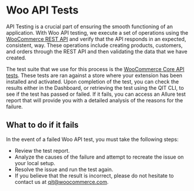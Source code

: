 # Woo API Tests

API Testing is a crucial part of ensuring the smooth functioning of an application. With Woo API testing, we execute a set of operations using the [WooCommerce REST API](https://woocommerce.github.io/woocommerce-rest-api-docs/) and verify that the API responds in an expected, consistent, way. These operations include creating products, customers, and orders through the REST API and then validating the data that we have created.

The test suite that we use for this process is the [WooCommerce Core API tests](https://github.com/woocommerce/woocommerce/tree/trunk/plugins/woocommerce/tests/api-core-tests). These tests are ran against a store where your extension has been installed and activated. Upon completion of the test, you can check the results either in the Dashboard, or retrieving the test using the QIT CLI, to see if the test has passed or failed. If it fails, you can access an Allure test report that will provide you with a detailed analysis of the reasons for the failure.

## What to do if it fails

In the event of a failed Woo API test, you must take the following steps:
- Review the test report.
- Analyze the causes of the failure and attempt to recreate the issue on your local setup.
- Resolve the issue and run the test again.
- If you believe that the result is incorrect, please do not hesitate to contact us at qit@woocommerce.com.
